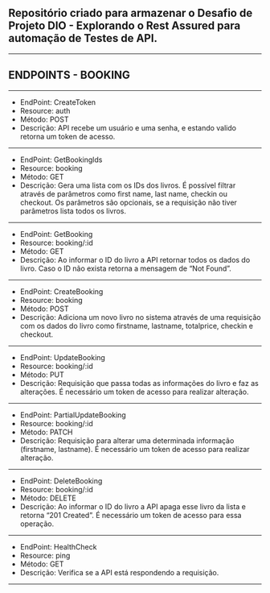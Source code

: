 ## Repositório criado para armazenar o Desafio de Projeto DIO - Explorando o Rest Assured para automação de Testes de API.

-------
## ENDPOINTS - BOOKING

-------
- EndPoint: CreateToken
- Resource: auth
- Método: POST
- Descrição: API recebe um usuário e uma senha, e estando valido retorna um token de acesso.

-------
- EndPoint: GetBookinglds
- Resource: booking
- Método: GET
- Descrição: Gera uma lista com os IDs dos livros. É possível filtrar através de parâmetros como first name, last name, checkin ou checkout. Os parâmetros são opcionais, se a requisição não tiver parâmetros lista todos os livros.

-------
- EndPoint: GetBooking
- Resource: booking/:id
- Método: GET
- Descrição: Ao informar o ID do livro a API retornar todos os dados do livro. Caso o ID não exista retorna a mensagem de “Not Found”.

-------
- EndPoint: CreateBooking
- Resource: booking
- Método: POST
- Descrição: Adiciona um novo livro no sistema através de uma requisição com os dados do livro como firstname, lastname, totalprice, checkin e checkout.

-------
- EndPoint: UpdateBooking
- Resource: booking/:id
- Método: PUT
- Descrição: Requisição que passa todas as informações do livro e faz as alterações. É necessário um token de acesso para realizar alteração.

-------
- EndPoint: PartialUpdateBooking
- Resource: booking/:id
- Método: PATCH
- Descrição: Requisição para alterar uma determinada informação (firstname, lastname). É necessário um token de acesso para realizar alteração.

-------
- EndPoint: DeleteBooking
- Resource: booking/:id
- Método: DELETE
- Descrição: Ao informar o ID do livro a API apaga esse livro da lista e retorna “201 Created”. É necessário um token de acesso para essa operação.

-------
- EndPoint: HealthCheck
- Resource: ping
- Método: GET
- Descrição: Verifica se a API está respondendo a requisição. 

-------
